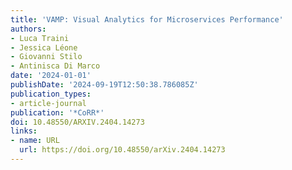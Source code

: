 ```yaml
---
title: 'VAMP: Visual Analytics for Microservices Performance'
authors:
- Luca Traini
- Jessica Léone
- Giovanni Stilo
- Antinisca Di Marco
date: '2024-01-01'
publishDate: '2024-09-19T12:50:38.786085Z'
publication_types:
- article-journal
publication: '*CoRR*'
doi: 10.48550/ARXIV.2404.14273
links:
- name: URL
  url: https://doi.org/10.48550/arXiv.2404.14273
---
```

